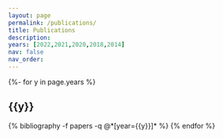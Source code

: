 ```yaml
---
layout: page
permalink: /publications/
title: Publications
description: 
years: [2022,2021,2020,2018,2014]
nav: false
nav_order: 
---
```

<!-- _pages/publications.md -->
<div class="publications">

{%- for y in page.years %}
  <h2 class="year">{{y}}</h2>
  {% bibliography -f papers -q @*[year={{y}}]* %}
{% endfor %}

</div>
